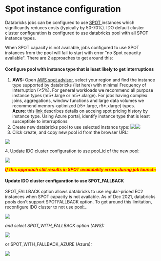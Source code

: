 # Spot instance configuration

Databricks jobs can be configured to use [SPOT ](https://aws.amazon.com/ec2/spot/)instances which significantly reduces costs (typically by 50-70%). IDO default cluster cluster configuration is configured to use databricks pool with all SPOT instance types.

When SPOT capacity is not available, jobs configured to use SPOT instances from the pool will fail to start with error "no Spot capacity available".  There are 2 approaches to get around this:

#### Configure pool with instance type that is least likely to get interruptions

1. **AWS:** Open [AWS spot advisor](https://aws.amazon.com/ec2/spot/instance-advisor/), select your region and find the instance type supported by databricks (list here) with minimal Frequency of Interruption (<5%). For general workloads we recommend all purpose instance types (m5\*.large or m5\*.xlarge). For jobs having complex joins, aggregations, window functions and large data volumes we recommend memory-optimized (r5\*.large, r5\*.xlarge) types.\
   **Azure**:  this [link ](https://databricks.com/blog/2021/05/25/leverage-unused-compute-capacity-for-data-ai-with-azure-spot-instances-and-azure-databricks.html)describes details on acceing spot pricing history by instance type. Using Azure portal, identify instance type that is least susceptible to interruptions&#x20;
2. Create new databricks pool to use selected instance type: ![](<../../../../.gitbook/assets/image (380) (1) (1) (1) (1) (1).png>)![](<../../../../.gitbook/assets/image (381) (1) (1) (1) (1) (1) (1) (1) (1).png>)
3. Click create, and copy new pool id from the browser URL:

![](<../../../../.gitbook/assets/image (378) (1) (1) (1) (1).png>)

&#x20; 4\. Update IDO cluster configuration to use pool\_id of the new pool:

![](<../../../../.gitbook/assets/image (384) (1) (1) (1) (1) (1).png>)

_<mark style="color:red;">**If this approach still results in SPOT availability errors during job launch:**</mark>_&#x20;

#### Update IDO cluster configuration to use SPOT\_FALLBACK

SPOT_FALLBACK option allows databricks to use regular-priced EC2 instances when SPOT capacity is not available. As of Dec 2021, databricks pools don't support SPOTFALLBACK option. To get around this limitation, reconfigure IDO cluster to not use pool:_&#x20;

![](<../../../../.gitbook/assets/image (383) (1) (1) (1) (1) (1) (1).png>)

&#x20;_and select SPOT\_WITH\_FALLBACK option (AWS):_

![](<../../../../.gitbook/assets/image (378) (1) (1) (1).png>)

or SPOT\_WITH\_FALLBACK\_AZURE (Azure):&#x20;

![](<../../../../.gitbook/assets/image (376) (1).png>)
